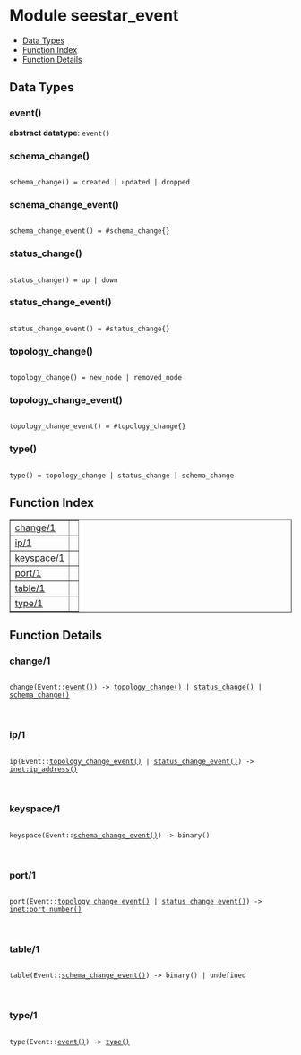 

# Module seestar_event #
* [Data Types](#types)
* [Function Index](#index)
* [Function Details](#functions)



<a name="types"></a>

## Data Types ##




### <a name="type-event">event()</a> ###


__abstract datatype__: `event()`




### <a name="type-schema_change">schema_change()</a> ###



<pre><code>
schema_change() = created | updated | dropped
</code></pre>





### <a name="type-schema_change_event">schema_change_event()</a> ###



<pre><code>
schema_change_event() = #schema_change{}
</code></pre>





### <a name="type-status_change">status_change()</a> ###



<pre><code>
status_change() = up | down
</code></pre>





### <a name="type-status_change_event">status_change_event()</a> ###



<pre><code>
status_change_event() = #status_change{}
</code></pre>





### <a name="type-topology_change">topology_change()</a> ###



<pre><code>
topology_change() = new_node | removed_node
</code></pre>





### <a name="type-topology_change_event">topology_change_event()</a> ###



<pre><code>
topology_change_event() = #topology_change{}
</code></pre>





### <a name="type-type">type()</a> ###



<pre><code>
type() = topology_change | status_change | schema_change
</code></pre>


<a name="index"></a>

## Function Index ##


<table width="100%" border="1" cellspacing="0" cellpadding="2" summary="function index"><tr><td valign="top"><a href="#change-1">change/1</a></td><td></td></tr><tr><td valign="top"><a href="#ip-1">ip/1</a></td><td></td></tr><tr><td valign="top"><a href="#keyspace-1">keyspace/1</a></td><td></td></tr><tr><td valign="top"><a href="#port-1">port/1</a></td><td></td></tr><tr><td valign="top"><a href="#table-1">table/1</a></td><td></td></tr><tr><td valign="top"><a href="#type-1">type/1</a></td><td></td></tr></table>


<a name="functions"></a>

## Function Details ##

<a name="change-1"></a>

### change/1 ###


<pre><code>
change(Event::<a href="#type-event">event()</a>) -&gt; <a href="#type-topology_change">topology_change()</a> | <a href="#type-status_change">status_change()</a> | <a href="#type-schema_change">schema_change()</a>
</code></pre>
<br />


<a name="ip-1"></a>

### ip/1 ###


<pre><code>
ip(Event::<a href="#type-topology_change_event">topology_change_event()</a> | <a href="#type-status_change_event">status_change_event()</a>) -&gt; <a href="inet.md#type-ip_address">inet:ip_address()</a>
</code></pre>
<br />


<a name="keyspace-1"></a>

### keyspace/1 ###


<pre><code>
keyspace(Event::<a href="#type-schema_change_event">schema_change_event()</a>) -&gt; binary()
</code></pre>
<br />


<a name="port-1"></a>

### port/1 ###


<pre><code>
port(Event::<a href="#type-topology_change_event">topology_change_event()</a> | <a href="#type-status_change_event">status_change_event()</a>) -&gt; <a href="inet.md#type-port_number">inet:port_number()</a>
</code></pre>
<br />


<a name="table-1"></a>

### table/1 ###


<pre><code>
table(Event::<a href="#type-schema_change_event">schema_change_event()</a>) -&gt; binary() | undefined
</code></pre>
<br />


<a name="type-1"></a>

### type/1 ###


<pre><code>
type(Event::<a href="#type-event">event()</a>) -&gt; <a href="#type-type">type()</a>
</code></pre>
<br />



